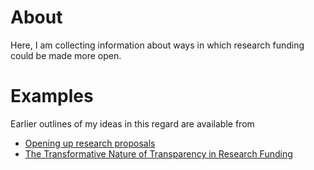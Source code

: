 # About
Here, I am collecting information about ways in which research funding could be made more open.

# Examples
Earlier outlines of my ideas in this regard are available from
* [Opening up research proposals](https://www.newschallenge.org/challenge/2014/submissions/opening-up-research-proposals)
* [The Transformative Nature of Transparency in Research Funding](http://dx.doi.org/10.1371/journal.pbio.1002027)
